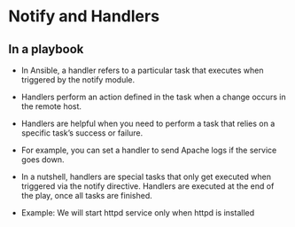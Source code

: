 # Notify and Handlers

## In a playbook

- In Ansible, a handler refers to a particular task that executes when triggered by the notify module. 
- Handlers perform an action defined in the task when a change occurs in the remote host.
- Handlers are helpful when you need to perform a task that relies on a specific task’s success or failure. 
- For example, you can set a handler to send Apache logs if the service goes down.

- In a nutshell, handlers are special tasks that only get executed when triggered via the notify directive. Handlers are executed at the end of the play, once all tasks are finished.

- Example: We will start httpd service only when httpd is installed

